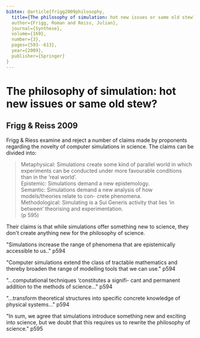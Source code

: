 ```yaml
---
bibtex: @article{frigg2009philosophy,
  title={The philosophy of simulation: hot new issues or same old stew?},
  author={Frigg, Roman and Reiss, Julian},
  journal={Synthese},
  volume={169},
  number={3},
  pages={593--613},
  year={2009},
  publisher={Springer}
}
---
```


# The philosophy of simulation: hot new issues or same old stew?

## Frigg & Reiss 2009

Frigg & Riess examine and reject a number of claims made by proponents regarding the novelty of computer simulations in science.  The claims can be divided into: 

> Metaphysical: Simulations create some kind of parallel world in which experiments can be conducted under more favourable conditions than in the ‘real world’.   
> Epistemic: Simulations demand a new epistemology.  
> Semantic: Simulations demand a new analysis of how models/theories relate to con- crete phenomena.  
> Methodological: Simulating is a Sui Generis activity that lies ‘in between’ theorising and experimentation.  
> (p 595)

Their claims is that while simulations offer something new to science, they don't create anything new for the philosophy of science.

"Simulations increase the range of phenomena that are epistemically accessible to us.." p594

"Computer simulations extend the class of tractable mathematics and thereby broaden the range of modelling tools that we can use." p594

"...computational techniques ‘constitutes a signifi- cant and permanent addition to the methods of science..." p594

"...transform theoretical structures into specific concrete knowledge of physical systems..." p594

"In sum, we agree that simulations introduce something new and exciting into science, but we doubt that this requires us to rewrite the philosophy of science." p595

